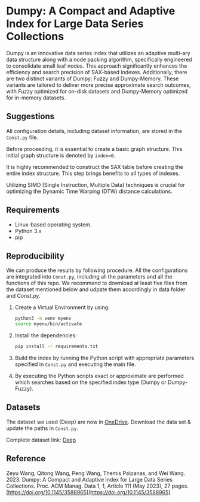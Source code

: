 # Dumpy: A Compact and Adaptive Index for Large Data Series Collections

Dumpy is an innovative data series index that utilizes an adaptive multi-ary data structure along with a node packing algorithm, specifically engineered to consolidate small leaf nodes. This approach significantly enhances the efficiency and search precision of SAX-based indexes. Additionally, there are two distinct variants of Dumpy: Fuzzy and Dumpy-Memory. These variants are tailored to deliver more precise approximate search outcomes, with Fuzzy optimized for on-disk datasets and Dumpy-Memory optimized for in-memory datasets.


## Suggestions
All configuration details, including dataset information, are stored in the `Const.py` file.

Before proceeding, it is essential to create a basic graph structure. This initial graph structure is denoted by `index=0`.

It is highly recommended to construct the SAX table before creating the entire index structure. This step brings benefits to all types of indexes.

Utilizing SIMD (Single Instruction, Multiple Data) techniques is crucial for optimizing the Dynamic Time Warping (DTW) distance calculations.

## Requirements
- Linux-based operating system.
- Python 3.x
- pip

## Reproducibility
We can produce the results by following procedure. All the configurations are integrated into `Const.py`, including all the parameters and all the functions of this repo.
We recommend to download at least five files from the dataset mentioned below and udpate them accordingly in data folder and Const.py.

1. Create a Virtual Environment by using:

    ```bash
    python3 -m venv myenv 
    source myenv/bin/activate
    ```

2. Install the dependencies:

    ```bash
    pip install -r requirements.txt
    ```

3. Build the index by running the Python script with appropriate parameters specified in `Const.py` and executing the main file.

4. By executing the Python scripts exact or approximate are performed which searches based on the specified index type (Dumpy or Dumpy-Fuzzy).

## Datasets
The dataset we used (Deep) are now in [OneDrive](https://cometmail-my.sharepoint.com/:f:/g/personal/sxa230044_utdallas_edu/EhlOXDuieqhPt1aEgq0ppK8BgS2NfBBY2ZuuE0JYYBrRrA?e=H7KCrb). Download the data set & update the paths in `Const.py`.

Complete dataset link: [Deep](http://sites.skoltech.ru/compvision/noimi)

## Reference
Zeyu Wang, Qitong Wang, Peng Wang, Themis Palpanas, and Wei Wang. 2023. Dumpy: A Compact and Adaptive Index for Large Data Series Collections. Proc. ACM Manag. Data 1, 1, Article 111 (May 2023), 27 pages. [https://doi.org/10.1145/3588965](https://doi.org/10.1145/3588965)
